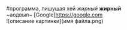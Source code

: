 #программа, пишущая хей
*жирный*
**жирный** <br>
~аодвыл~
[Google]https://google.com
<br>
![описание картинки](имя файла.png)
